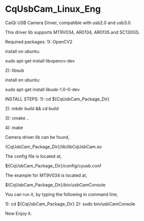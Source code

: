 # CqUsbCam_Linux_Eng

CaiQi USB Camera Driver, compatible with usb2.0 and usb3.0.

This driver lib supports MT9V034, AR0134, AR0135 and SC130GS.

Required packages:
1): OpenCV2

install on ubuntu:

sudo apt-get install libopencv-dev

2): libsub

install on ubuntu:

sudo apt-get install libusb-1.0-0-dev

INSTALL STEPS:
1): cd ${CqUsbCam_Package_Dir}

2): mkdir build && cd build

3): cmake ..

4): make

Camera driver lib can be found,

{CqUsbCam_Package_Dir}/lib/libCqUsbCam.so

The config file is located at,

${CqUsbCam_Package_Dir}/config/cyusb.conf

The example for MT9V034 is located at,

${CqUsbCam_Package_Dir}/bin/usbCamConsole

You can run it, by typing the following in command line,

1): cd ${CqUsbCam_Package_Dir} 2): sudo bin/usbCamConsole

Now Enjoy it.
